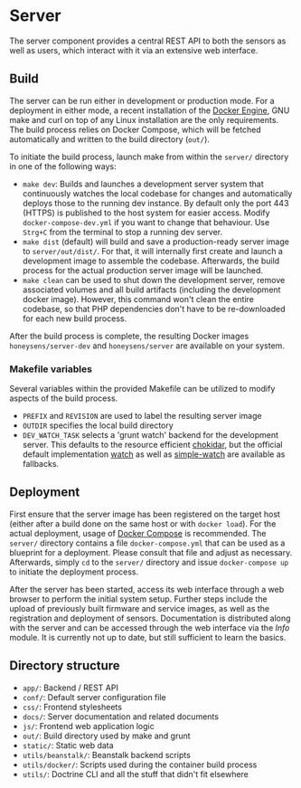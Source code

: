 # Server
The server component provides a central REST API to both the sensors as well as users, which interact with it via an extensive web interface. 

## Build
The server can be run either in development or production mode. For a deployment in either mode, a recent installation of the [Docker Engine](https://www.docker.com/products/docker-engine), GNU make and curl on top of any Linux installation are the only requirements. The build process relies on Docker Compose, which will be fetched automatically and written to the build directory (`out/`).

To initiate the build process, launch make from within the `server/` directory in one of the following ways:
* `make dev`: Builds and launches a development server system that continuously watches the local codebase for changes and automatically deploys those to the running dev instance. By default only the port 443 (HTTPS) is published to the host system for easier access. Modify `docker-compose-dev.yml` if you want to change that behaviour. Use `Strg+C` from the terminal to stop a running dev server.
* `make dist` (default) will build and save a production-ready server image to `server/out/dist/`. For that, it will internally first create and launch a development image to assemble the codebase. Afterwards, the build process for the actual production server image will be launched.
* `make clean` can be used to shut down the development server, remove associated volumes and all build artifacts (including the development docker image). However, this command won't clean the entire codebase, so that PHP dependencies don't have to be re-downloaded for each new build process.

After the build process is complete, the resulting Docker images `honeysens/server-dev` and `honeysens/server` are available on your system.

### Makefile variables
Several variables within the provided Makefile can be utilized to modify aspects of the build process.
* `PREFIX` and `REVISION` are used to label the resulting server image
* `OUTDIR` specifies the local build directory
* `DEV_WATCH_TASK` selects a 'grunt watch' backend for the development server. This defaults to the resource efficient [chokidar](https://www.npmjs.com/package/grunt-chokidar), but the official default implementation [watch](https://gruntjs.com/plugins/watch) as well as [simple-watch](https://www.npmjs.com/package/grunt-simple-watch) are available as fallbacks.

## Deployment
First ensure that the server image has been registered on the target host (either after a build done on the same host or with `docker load`).  For the actual deployment, usage of [Docker Compose](https://docs.docker.com/compose/) is recommended. The `server/` directory contains a file `docker-compose.yml` that can be used as a blueprint for a deployment. Please consult that file and adjust as necessary. Afterwards, simply `cd` to the `server/` directory and issue `docker-compose up` to initiate the deployment process.

After the server has been started, access its web interface through a web browser to perform the initial system setup. Further steps include the upload of previously built firmware and service images, as well as the registration and deployment of sensors. Documentation is distributed along with the server and can be accessed through the web interface via the *Info* module. It is currently not up to date, but still sufficient to learn the basics.

## Directory structure
* `app/`: Backend / REST API
* `conf/`: Default server configuration file
* `css/`: Frontend stylesheets
* `docs/`: Server documentation and related documents
* `js/`: Frontend web application logic
* `out/`: Build directory used by make and grunt
* `static/`: Static web data
* `utils/beanstalk/`: Beanstalk backend scripts
* `utils/docker/`: Scripts used during the container build process
* `utils/`: Doctrine CLI and all the stuff that didn't fit elsewhere
